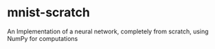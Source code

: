 # mnist-scratch
An Implementation of a neural network, completely from scratch, using NumPy for computations
